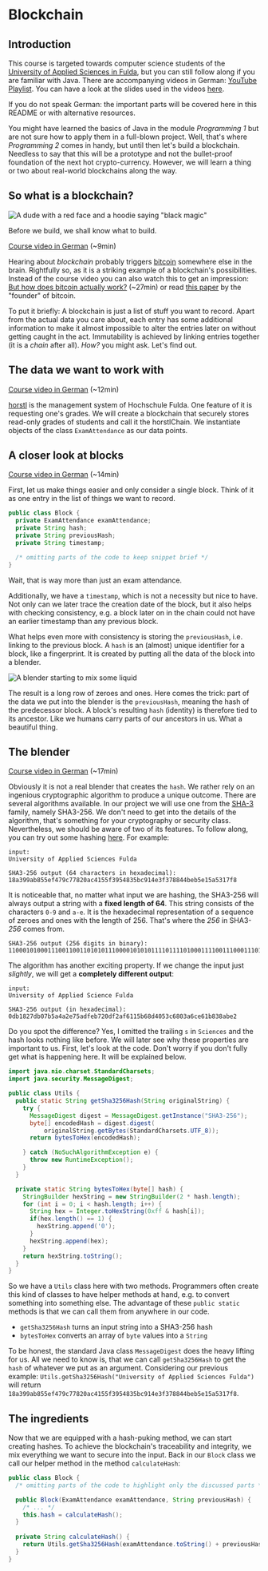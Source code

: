 # Blockchain
## Introduction
This course is targeted towards computer science students of the [University of Applied Sciences in Fulda](https://www.hs-fulda.de/), but you can still follow along if you are familiar with Java.
There are accompanying videos in German: [YouTube Playlist](https://www.youtube.com/playlist?list=PLiisIVtqYuRuIy92gs0dpM-GginqDPvTM).
You can have a look at the slides used in the videos [here](https://jo3rn.github.io/blockchAIn/slides/).

If you do not speak German: the important parts will be covered here in this README or with alternative resources.

You might have learned the basics of Java in the module _Programming 1_ but are not sure how to apply them in a full-blown project.
Well, that's where _Programming 2_ comes in handy, but until then let's build a blockchain.
Needless to say that this will be a prototype and not the bullet-proof foundation of the next hot crypto-currency.
However, we will learn a thing or two about real-world blockchains along the way.

## So what is a blockchain?
![A dude with a red face and a hoodie saying "black magic"](https://media.giphy.com/media/KAuMz7XC91lsqeFgSt/giphy.gif)

Before we build, we shall know what to build.

[Course video in German](https://www.youtube.com/watch?v=6yd4sWluHck) (~9min)

Hearing about *blockchain* probably triggers [bitcoin](https://github.com/bitcoin/bitcoin) somewhere else in the brain.
Rightfully so, as it is a striking example of a blockchain's possibilities.
Instead of the course video you can also watch this to get an impression: [But how does bitcoin actually work?](https://www.youtube.com/watch?v=bBC-nXj3Ng4) (~27min)
or read [this paper](https://bitcoin.org/bitcoin.pdf) by the "founder" of bitcoin.

To put it briefly:
A blockchain is just a list of stuff you want to record.
Apart from the actual data you care about, each entry has some additional information to make it almost impossible to alter the entries later on without getting caught in the act.
Immutability is achieved by linking entries together (it is a _chain_ after all). _How?_ you might ask. Let's find out.

## The data we want to work with
[Course video in German](https://www.youtube.com/watch?v=NGfzF-nG_H0) (~12min)

[horstl](https://horstl.hs-fulda.de/) is the management system of Hochschule Fulda.
One feature of it is requesting one's grades.
We will create a blockchain that securely stores read-only grades of students and call it the horstlChain.
We instantiate objects of the class `ExamAttendance` as our data points.

## A closer look at blocks
[Course video in German](https://www.youtube.com/watch?v=DVfkBAK8Rl4) (~14min)

First, let us make things easier and only consider a single block.
Think of it as one entry in the list of things we want to record.
```java
public class Block {
  private ExamAttendance examAttendance;
  private String hash;
  private String previousHash;
  private String timestamp;

  /* omitting parts of the code to keep snippet brief */
}
```
Wait, that is way more than just an exam attendance.

Additionally, we have a `timestamp`, which is not a necessity but nice to have.
Not only can we later trace the creation date of the block, but it also helps with checking consistency,
e.g. a block later on in the chain could not have an earlier timestamp than any previous block.

What helps even more with consistency is storing the `previousHash`, i.e. linking to the previous block.
A `hash` is an (almost) unique identifier for a block, like a fingerprint.
It is created by putting all the data of the block into a blender.

![A blender starting to mix some liquid](https://media.giphy.com/media/3o6wrFg0YiMbZqkf2E/giphy.gif)

The result is a long row of zeroes and ones.
Here comes the trick: part of the data we put into the blender is the `previousHash`, meaning the hash of the predecessor block.
A block's resulting `hash` (identity) is therefore tied to its ancestor.
Like we humans carry parts of our ancestors in us.
What a beautiful thing.

## The blender
[Course video in German](https://www.youtube.com/watch?v=aD9CSmltrIU) (~17min)

Obviously it is not a real blender that creates the `hash`.
We rather rely on an ingenious cryptographic algorithm to produce a unique outcome.
There are several algorithms available.
In our project we will use one from the [SHA-3](https://en.wikipedia.org/wiki/SHA-3) family, namely SHA3-256.
We don't need to get into the details of the algorithm, that's something for your cryptography or security class.
Nevertheless, we should be aware of two of its features.
To follow along, you can try out some hashing [here](https://www.browserling.com/tools/all-hashes).
For example:
```
input:
University of Applied Sciences Fulda

SHA3-256 output (64 characters in hexadecimal):
18a399ab855ef479c77820ac4155f3954835bc914e3f378844beb5e15a5317f8
```

It is noticeable that, no matter what input we are hashing, the SHA3-256 will always output a string with a **fixed length of 64**.
This string consists of the characters `0-9` and `a-e`.
It is the hexadecimal representation of a sequence of zeroes and ones with the length of 256.
That's where the _256_ in SHA3-_256_ comes from.

```
SHA3-256 output (256 digits in binary):
1100010100011100110011010101110000101010111101111010001111001110001110111100000100000101011000100000101010101111100111001010101001000001101011011110010010001010011100011111100110111100010000100010010111110101101011110000101011010010100110001011111111000
```

The algorithm has another exciting property.
If we change the input just _slightly_, we will get a **completely different output**:
```
input:
University of Applied Science Fulda

SHA3-256 output (in hexadecimal):
0db1827db07b5a4a2e75adfeb720df2af6115b68d4053c6803a6ce61b838abe2
```

Do you spot the difference? Yes, I omitted the trailing `s` in `Sciences` and the hash looks nothing like before.
We will later see why these properties are important to us.
First, let's look at the code.
Don't worry if you don't fully get what is happening here.
It will be explained below.

```java
import java.nio.charset.StandardCharsets;
import java.security.MessageDigest;

public class Utils {
  public static String getSha3256Hash(String originalString) {
    try {
      MessageDigest digest = MessageDigest.getInstance("SHA3-256");
      byte[] encodedHash = digest.digest(
          originalString.getBytes(StandardCharsets.UTF_8));
      return bytesToHex(encodedHash);

    } catch (NoSuchAlgorithmException e) {
      throw new RuntimeException();
    }
  }

  private static String bytesToHex(byte[] hash) {
    StringBuilder hexString = new StringBuilder(2 * hash.length);
    for (int i = 0; i < hash.length; i++) {
      String hex = Integer.toHexString(0xff & hash[i]);
      if(hex.length() == 1) {
        hexString.append('0');
      }
      hexString.append(hex);
    }
    return hexString.toString();
  }
}
```
So we have a `Utils` class here with two methods.
Programmers often create this kind of classes to have helper methods at hand, e.g. to convert something into something else.
The advantage of these `public static` methods is that we can call them from anywhere in our code.

- `getSha3256Hash` turns an input string into a SHA3-256 hash
- `bytesToHex` converts an array of `byte` values into a `String`

To be honest, the standard Java class `MessageDigest` does the heavy lifting for us.
All we need to know is, that we can call `getSha3256Hash` to get the `hash` of whatever we put as an argument.
Considering our previous example:
`Utils.getSha3256Hash("University of Applied Sciences Fulda")` will return `18a399ab855ef479c77820ac4155f3954835bc914e3f378844beb5e15a5317f8`.

## The ingredients
Now that we are equipped with a hash-puking method, we can start creating hashes.
To achieve the blockchain's traceability and integrity, we mix everything we want to secure into the input.
Back in our `Block` class we call our helper method in the method `calculateHash`:

```java
public class Block {
  /* omitting parts of the code to highlight only the discussed parts */

  public Block(ExamAttendance examAttendance, String previousHash) {
    /* ... */
    this.hash = calculateHash();
  }
  
  private String calculateHash() {
    return Utils.getSha3256Hash(examAttendance.toString() + previousHash + timestamp);
  }
}
```